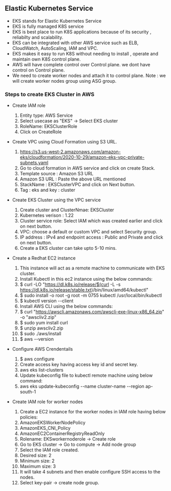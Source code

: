 ## Elastic Kubernetes Service

- EKS stands for Elastic Kubernetes Service
- EKS is fully managed K8S service
- EKS is best place to run K8S applications because of its security , reliabilty and scalability.
- EKS can be integrated with other AWS service such as ELB, CloudWatch, AutoScaling, IAM and VPC.
- EKS makes it easy to run K8S without needing to install , operate and maintain own K8S control plane.
- AWS will have complete control over Control plane. we dont have control on Control plane.
- We need to create worker nodes and attach it to control plane.
Note : we will create worker nodes group using ASG group.

### Steps to create EKS Cluster in AWS

- Create IAM role <br>
   1.   Entity type: AWS Service <br> 
   2.   Select usecase as "EKS" -> Select EKS cluster <br>
   2.   RoleName: EKSClusterRole <br>
   2.   Click on CreateRole
 
- Create VPC using Cloud Formation using S3 URL.
   1.   https://s3.us-west-2.amazonaws.com/amazon-eks/cloudformation/2020-10-29/amazon-eks-vpc-private-subnets.yaml
   2.   Go to cloud formation in AWS service and click on create Stack.
   3.   Template source : Amazon S3 URL
   4.   Amazon S3 URL : Paste the above URL mentioned
   5.   StackName : EKSClusterVPC and click on Next button.
   6.   Tag : eks and key : cluster
 
- Create EKS Cluster using the VPC service
   1.   Create cluster and ClusterNmae: EKSCluster
   2.   Kubernetes verison : 1.22
   3.   Cluster service role: Select IAM which was created earlier and click on next button.
   4.   VPC: choose a default or custom VPC and select Security group.
   5.   IP address : IPv4 and endpoint access : Public and Private and click on next button.
   6.   Create a EKS cluster can take upto 5-10 mins.
 
- Create a Redhat EC2 instance
   1.   This instance will act as a remote machine to communicate with EKS cluster.
   2.   Install Kubectl in this ec2 instance using the below commands:
   3.   $ curl -LO "https://dl.k8s.io/release/$(curl -L -s https://dl.k8s.io/release/stable.txt)/bin/linux/amd64/kubectl"
   4.   $ sudo install -o root -g root -m 0755 kubectl /usr/local/bin/kubectl
   5.   $ kubectl version --client
   6.   Install AWS CLI using the below commands:
   7.   $ curl "https://awscli.amazonaws.com/awscli-exe-linux-x86_64.zip" -o "awscliv2.zip"
   8.   $ sudo yum install curl
   9.   $ unzip awscliv2.zip
   10.  $ sudo ./aws/install
   11.  $ aws --version

- Configure AWS Crendentails
   1.   $ aws configure
   2.   Create access key having access key id and secret key.
   3.   aws eks list-clusters
   4.   Update kubeconfig file to kubectl remote machine using below command:
   5.   aws eks update-kubeconfig --name cluster-name --region ap-south-1
 
- Create IAM role for worker nodes
   1.   Create a EC2 instance for the worker nodes in IAM role having below policies:
   2.   AmazonEKSWorkerNodePolicy
   3.   AmazonEKS_CNI_Policy
   4.   AmazonEC2ContainerRegistryReadOnly
   5.   Rolename: EKSworkernoderole -> Create role
   6.   Go to EKS cluster -> Go to compute -> Add node group
   7.   Select the IAM role created.
   8.   Desired size: 2
   9.   Minimum size: 2
   10.  Maximum size: 3
   11.  It will take 4 subnets and then enable configure SSH access to the nodes.
   12.  Select key-pair -> create node group.

